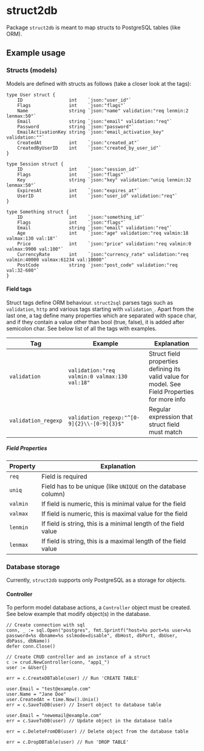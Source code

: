 # struct2db

Package `struct2db` is meant to map structs to PostgreSQL tables (like ORM).

## Example usage
### Structs (models)
Models are defined with structs as follows (take a closer look at the tags):

```
type User struct {
	ID                 int    `json:"user_id"`
	Flags              int    `json:"flags"`
	Name               string `json:"name" validation:"req lenmin:2 lenmax:50"`
	Email              string `json:"email" validation:"req"`
	Password           string `json:"password"`
	EmailActivationKey string `json:"email_activation_key" validation:""`
	CreatedAt          int    `json:"created_at"`
	CreatedByUserID    int    `json:"created_by_user_id"`
}

type Session struct {
	ID                 int    `json:"session_id"`
	Flags              int    `json:"flags"`
	Key                string `json:"key" validation:"uniq lenmin:32 lenmax:50"`
	ExpiresAt          int    `json:"expires_at"`
	UserID             int    `json:"user_id" validation:"req"`
}

type Something struct {
	ID                 int    `json:"something_id"`
	Flags              int    `json:"flags"`
	Email              string `json:"email" validation:"req"`
	Age                int    `json:"age" validation:"req valmin:18 valmax:130 val:18"`
	Price              int    `json:"price" validation:"req valmin:0 valmax:9900 val:100"`
	CurrencyRate       int    `json:"currency_rate" validation:"req valmin:40000 valmax:61234 val:10000"`
	PostCode           string `json:"post_code" validation:"req val:32-600"`
}
```


#### Field tags
Struct tags define ORM behaviour. `struct2sql` parses tags such as `validation`, `http` and various tags starting with 
`validation_`. Apart from the last one, a tag define many properties which are separated with space char, and if they
contain a value other than bool (true, false), it is added after semicolon char.
See below list of all the tags with examples.

Tag | Example | Explanation
--- | --- | ---
`validation` | `validation:"req valmin:0 valmax:130 val:18"` | Struct field properties defining its valid value for model. See Field Properties for more info
`validation_regexp` | `validation_regexp:"^[0-9]{2}\\-[0-9]{3}$"` | Regular expression that struct field must match


##### Field Properties
Property | Explanation
--- | ---
`req` | Field is required
`uniq` | Field has to be unique (like `UNIQUE` on the database column)
`valmin` | If field is numeric, this is minimal value for the field
`valmax` | If field is numeric, this is maximal value for the field
`lenmin` | If field is string, this is a minimal length of the field value
`lenmax` | If field is string, this is a maximal length of the field value


### Database storage
Currently, `struct2db` supports only PostgreSQL as a storage for objects. 

#### Controller
To perform model database actions, a `Controller` object must be created. See below example that modify object(s) 
in the database.

```
// Create connection with sql
conn, _ := sql.Open("postgres", fmt.Sprintf("host=%s port=%s user=%s password=%s dbname=%s sslmode=disable", dbHost, dbPort, dbUser, dbPass, dbName))
defer conn.Close()

// Create CRUD controller and an instance of a struct
c := crud.NewController(conn, "app1_")
user := &User{}

err = c.CreateDBTable(user) // Run 'CREATE TABLE'

user.Email = "test@example.com"
user.Name = "Jane Doe"
user.CreatedAt = time.Now().Unix()
err = c.SaveToDB(user) // Insert object to database table

user.Email = "newemail@example.com"
err = c.SaveToDB(user) // Update object in the database table

err = c.DeleteFromDB(user) // Delete object from the database table

err = c.DropDBTable(user) // Run 'DROP TABLE'
```

